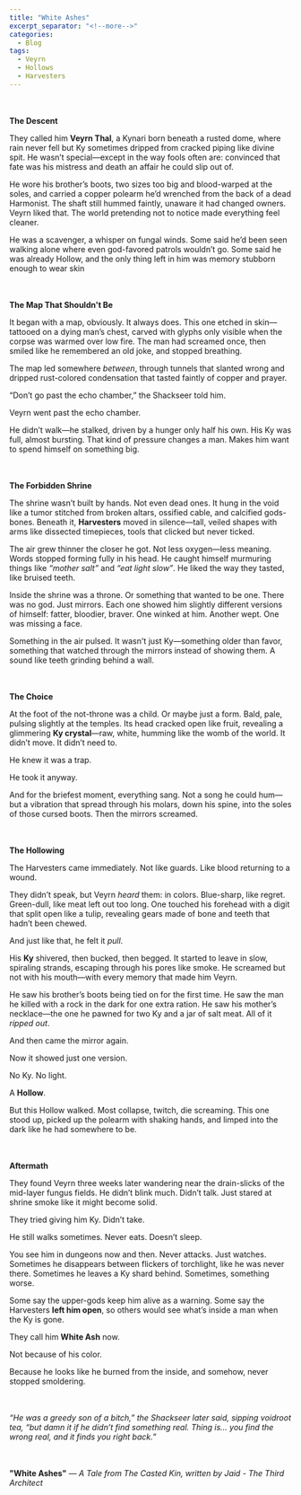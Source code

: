 ```yaml
---
title: "White Ashes"
excerpt_separator: "<!--more-->"
categories:
  - Blog
tags:
  - Veyrn
  - Hollows
  - Harvesters
---
```


<br/><br/>
**The Descent**

They called him **Veyrn Thal**, a Kynari born beneath a rusted dome, where rain never fell but Ky sometimes dripped from cracked piping like divine spit. He wasn’t special—except in the way fools often are: convinced that fate was his mistress and death an affair he could slip out of.

He wore his brother’s boots, two sizes too big and blood-warped at the soles, and carried a copper polearm he’d wrenched from the back of a dead Harmonist. The shaft still hummed faintly, unaware it had changed owners. Veyrn liked that. The world pretending not to notice made everything feel cleaner.

He was a scavenger, a whisper on fungal winds. Some said he’d been seen walking alone where even god-favored patrols wouldn’t go. Some said he was already Hollow, and the only thing left in him was memory stubborn enough to wear skin

<br/><br/>
**The Map That Shouldn't Be**

It began with a map, obviously. It always does. This one etched in skin—tattooed on a dying man’s chest, carved with glyphs only visible when the corpse was warmed over low fire. The man had screamed once, then smiled like he remembered an old joke, and stopped breathing.

The map led somewhere *between*, through tunnels that slanted wrong and dripped rust-colored condensation that tasted faintly of copper and prayer.

“Don’t go past the echo chamber,” the Shackseer told him.

Veyrn went past the echo chamber.

He didn’t walk—he stalked, driven by a hunger only half his own. His Ky was full, almost bursting. That kind of pressure changes a man. Makes him want to spend himself on something big.

<br/><br/>
**The Forbidden Shrine**

The shrine wasn’t built by hands. Not even dead ones. It hung in the void like a tumor stitched from broken altars, ossified cable, and calcified gods-bones. Beneath it, **Harvesters** moved in silence—tall, veiled shapes with arms like dissected timepieces, tools that clicked but never ticked.

The air grew thinner the closer he got. Not less oxygen—less meaning. Words stopped forming fully in his head. He caught himself murmuring things like *“mother salt”* and *“eat light slow”*. He liked the way they tasted, like bruised teeth.

Inside the shrine was a throne. Or something that wanted to be one. There was no god. Just mirrors. Each one showed him slightly different versions of himself: fatter, bloodier, braver. One winked at him. Another wept. One was missing a face.

Something in the air pulsed. It wasn't just Ky—something older than favor, something that watched through the mirrors instead of showing them. A sound like teeth grinding behind a wall.

<br/><br/>
**The Choice**

At the foot of the not-throne was a child. Or maybe just a form. Bald, pale, pulsing slightly at the temples. Its head cracked open like fruit, revealing a glimmering **Ky crystal**—raw, white, humming like the womb of the world. It didn’t move. It didn’t need to.

He knew it was a trap.

He took it anyway.

And for the briefest moment, everything sang. Not a song he could hum—but a vibration that spread through his molars, down his spine, into the soles of those cursed boots. Then the mirrors screamed.

<br/><br/>
**The Hollowing**

The Harvesters came immediately. Not like guards. Like blood returning to a wound.

They didn’t speak, but Veyrn *heard* them: in colors. Blue-sharp, like regret. Green-dull, like meat left out too long. One touched his forehead with a digit that split open like a tulip, revealing gears made of bone and teeth that hadn’t been chewed.

And just like that, he felt it *pull*.

His **Ky** shivered, then bucked, then begged. It started to leave in slow, spiraling strands, escaping through his pores like smoke. He screamed but not with his mouth—with every memory that made him Veyrn.

He saw his brother’s boots being tied on for the first time. He saw the man he killed with a rock in the dark for one extra ration. He saw his mother’s necklace—the one he pawned for two Ky and a jar of salt meat. All of it *ripped out*.

And then came the mirror again.

Now it showed just one version.

No Ky. No light.

A **Hollow**.

But this Hollow walked. Most collapse, twitch, die screaming. This one stood up, picked up the polearm with shaking hands, and limped into the dark like he had somewhere to be.

<br/><br/>
**Aftermath**

They found Veyrn three weeks later wandering near the drain-slicks of the mid-layer fungus fields. He didn’t blink much. Didn’t talk. Just stared at shrine smoke like it might become solid.

They tried giving him Ky. Didn’t take.

He still walks sometimes. Never eats. Doesn’t sleep.

You see him in dungeons now and then. Never attacks. Just watches. Sometimes he disappears between flickers of torchlight, like he was never there. Sometimes he leaves a Ky shard behind. Sometimes, something worse.

Some say the upper-gods keep him alive as a warning. Some say the Harvesters **left him open**, so others would see what’s inside a man when the Ky is gone.

They call him **White Ash** now.

Not because of his color.

Because he looks like he burned from the inside, and somehow, never stopped smoldering.  
<br/><br/>

*“He was a greedy son of a bitch,” the Shackseer later said, sipping voidroot tea, “but damn it if he didn’t find something real. Thing is… you find the wrong real, and it finds you right back.”*

<br/><br/>
**"White Ashes"**
*— A Tale from *The Casted Kin*, written by Jaid - The Third Architect*
<br/>
